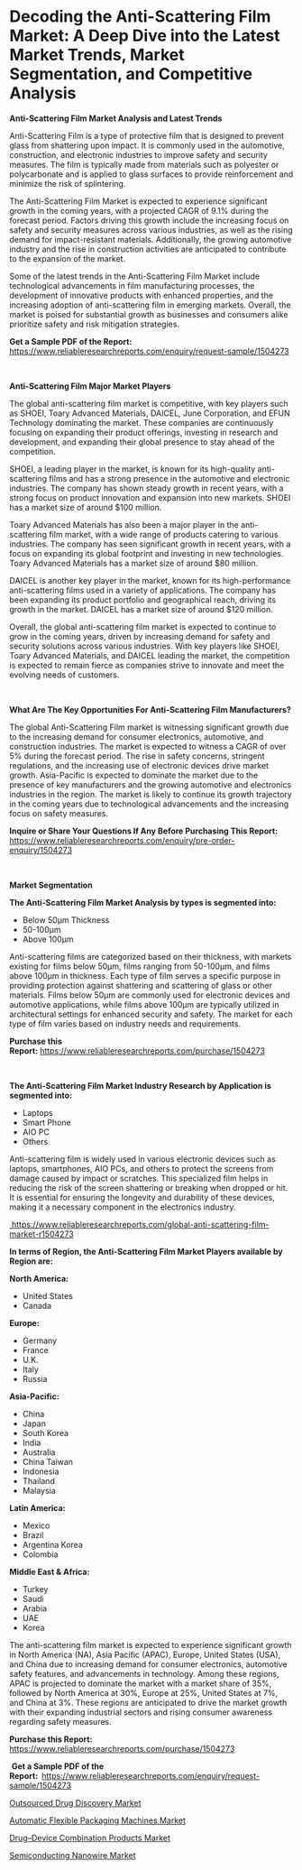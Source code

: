 <p><h1>Decoding the Anti-Scattering Film Market: A Deep Dive into the Latest Market Trends, Market Segmentation, and Competitive Analysis</h1></p><p><strong>Anti-Scattering Film Market Analysis and Latest Trends</strong></p>
<p><p>Anti-Scattering Film is a type of protective film that is designed to prevent glass from shattering upon impact. It is commonly used in the automotive, construction, and electronic industries to improve safety and security measures. The film is typically made from materials such as polyester or polycarbonate and is applied to glass surfaces to provide reinforcement and minimize the risk of splintering.</p><p>The Anti-Scattering Film Market is expected to experience significant growth in the coming years, with a projected CAGR of 9.1% during the forecast period. Factors driving this growth include the increasing focus on safety and security measures across various industries, as well as the rising demand for impact-resistant materials. Additionally, the growing automotive industry and the rise in construction activities are anticipated to contribute to the expansion of the market.</p><p>Some of the latest trends in the Anti-Scattering Film Market include technological advancements in film manufacturing processes, the development of innovative products with enhanced properties, and the increasing adoption of anti-scattering film in emerging markets. Overall, the market is poised for substantial growth as businesses and consumers alike prioritize safety and risk mitigation strategies.</p></p>
<p><strong>Get a Sample PDF of the Report:&nbsp;</strong> <a href="https://www.reliableresearchreports.com/enquiry/request-sample/1504273">https://www.reliableresearchreports.com/enquiry/request-sample/1504273</a></p>
<p>&nbsp;</p>
<p><strong>Anti-Scattering Film Major Market Players</strong></p>
<p><p>The global anti-scattering film market is competitive, with key players such as SHOEI, Toary Advanced Materials, DAICEL, June Corporation, and EFUN Technology dominating the market. These companies are continuously focusing on expanding their product offerings, investing in research and development, and expanding their global presence to stay ahead of the competition.</p><p>SHOEI, a leading player in the market, is known for its high-quality anti-scattering films and has a strong presence in the automotive and electronic industries. The company has shown steady growth in recent years, with a strong focus on product innovation and expansion into new markets. SHOEI has a market size of around $100 million.</p><p>Toary Advanced Materials has also been a major player in the anti-scattering film market, with a wide range of products catering to various industries. The company has seen significant growth in recent years, with a focus on expanding its global footprint and investing in new technologies. Toary Advanced Materials has a market size of around $80 million.</p><p>DAICEL is another key player in the market, known for its high-performance anti-scattering films used in a variety of applications. The company has been expanding its product portfolio and geographical reach, driving its growth in the market. DAICEL has a market size of around $120 million.</p><p>Overall, the global anti-scattering film market is expected to continue to grow in the coming years, driven by increasing demand for safety and security solutions across various industries. With key players like SHOEI, Toary Advanced Materials, and DAICEL leading the market, the competition is expected to remain fierce as companies strive to innovate and meet the evolving needs of customers.</p></p>
<p>&nbsp;</p>
<p><strong>What Are The Key Opportunities For Anti-Scattering Film Manufacturers?</strong></p>
<p><p>The global Anti-Scattering Film market is witnessing significant growth due to the increasing demand for consumer electronics, automotive, and construction industries. The market is expected to witness a CAGR of over 5% during the forecast period. The rise in safety concerns, stringent regulations, and the increasing use of electronic devices drive market growth. Asia-Pacific is expected to dominate the market due to the presence of key manufacturers and the growing automotive and electronics industries in the region. The market is likely to continue its growth trajectory in the coming years due to technological advancements and the increasing focus on safety measures.</p></p>
<p><strong>Inquire or Share Your Questions If Any Before Purchasing This Report:</strong> <a href="https://www.reliableresearchreports.com/enquiry/pre-order-enquiry/1504273">https://www.reliableresearchreports.com/enquiry/pre-order-enquiry/1504273</a></p>
<p>&nbsp;</p>
<p><strong>Market Segmentation</strong></p>
<p><strong>The Anti-Scattering Film Market Analysis by types is segmented into:</strong></p>
<p><ul><li>Below 50μm Thickness</li><li>50-100μm</li><li>Above 100μm</li></ul></p>
<p><p>Anti-scattering films are categorized based on their thickness, with markets existing for films below 50μm, films ranging from 50-100μm, and films above 100μm in thickness. Each type of film serves a specific purpose in providing protection against shattering and scattering of glass or other materials. Films below 50μm are commonly used for electronic devices and automotive applications, while films above 100μm are typically utilized in architectural settings for enhanced security and safety. The market for each type of film varies based on industry needs and requirements.</p></p>
<p><strong>Purchase this Report:&nbsp;</strong><a href="https://www.reliableresearchreports.com/purchase/1504273">https://www.reliableresearchreports.com/purchase/1504273</a></p>
<p>&nbsp;</p>
<p><strong>The Anti-Scattering Film Market Industry Research by Application is segmented into:</strong></p>
<p><ul><li>Laptops</li><li>Smart Phone</li><li>AIO PC</li><li>Others</li></ul></p>
<p><p>Anti-scattering film is widely used in various electronic devices such as laptops, smartphones, AIO PCs, and others to protect the screens from damage caused by impact or scratches. This specialized film helps in reducing the risk of the screen shattering or breaking when dropped or hit. It is essential for ensuring the longevity and durability of these devices, making it a necessary component in the electronics industry.</p></p>
<p><a href="https://www.reliableresearchreports.com/global-anti-scattering-film-market-r1504273">&nbsp;https://www.reliableresearchreports.com/global-anti-scattering-film-market-r1504273</a></p>
<p><strong>In terms of Region, the Anti-Scattering Film Market Players available by Region are:</strong></p>
<p>
    <p> <strong> North America: </strong>
        <ul>
            <li>United States</li>
            <li>Canada</li>
        </ul>
        </p> 
    <p> <strong> Europe: </strong>
        <ul>
            <li>Germany</li>
            <li>France</li>
            <li>U.K.</li>
            <li>Italy</li>
            <li>Russia</li>
        </ul>
        </p> 
    <p> <strong> Asia-Pacific: </strong>
        <ul>
            <li>China</li>
            <li>Japan</li>
            <li>South Korea</li>
            <li>India</li>
            <li>Australia</li>
            <li>China Taiwan</li>
            <li>Indonesia</li>
            <li>Thailand</li>
            <li>Malaysia</li>
        </ul>
        </p> 
    <p> <strong> Latin America: </strong>
        <ul>
            <li>Mexico</li>
            <li>Brazil</li>
            <li>Argentina Korea</li>
            <li>Colombia</li>
        </ul>
        </p> 
    <p> <strong> Middle East & Africa: </strong>
        <ul>
            <li>Turkey</li>
            <li>Saudi</li>
            <li>Arabia</li>
            <li>UAE</li>
            <li>Korea</li>
        </ul>
    </p>
    </p>
<p><p>The anti-scattering film market is expected to experience significant growth in North America (NA), Asia Pacific (APAC), Europe, United States (USA), and China due to increasing demand for consumer electronics, automotive safety features, and advancements in technology. Among these regions, APAC is projected to dominate the market with a market share of 35%, followed by North America at 30%, Europe at 25%, United States at 7%, and China at 3%. These regions are anticipated to drive the market growth with their expanding industrial sectors and rising consumer awareness regarding safety measures.</p></p>
<p><strong>Purchase this Report: </strong><a href="https://www.reliableresearchreports.com/purchase/1504273">https://www.reliableresearchreports.com/purchase/1504273</a></p>
<p>&nbsp;<strong>Get a Sample PDF of the Report:&nbsp;&nbsp;</strong><a href="https://www.reliableresearchreports.com/enquiry/request-sample/1504273">https://www.reliableresearchreports.com/enquiry/request-sample/1504273</a></p>
<p><strong></strong></p>
<p><p><a href="https://github.com/ChiragRP21/Market-Research-Report-List-5/blob/main/outsourced-drug-discovery-market.md">Outsourced Drug Discovery Market</a></p><p><a href="https://medium.com/@lottierunte68/automatic-flexible-packaging-machines-market-size-share-trends-analysis-report-by-product-88873cf1cda6">Automatic Flexible Packaging Machines Market</a></p><p><a href="https://github.com/cecuraprangm/Market-Research-Report-List-3/blob/main/drugdevice-combination-products-market.md">Drug–Device Combination Products Market</a></p><p><a href="https://medium.com/@codystark63/global-semiconducting-nanowire-market-focus-on-product-type-silicon-nanowires-inp-nanowires-gan-4852c048d4e1">Semiconducting Nanowire Market</a></p></p>